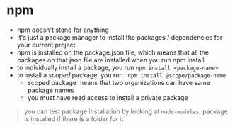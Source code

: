# npm
- npm doesn't stand for anything
- It's just a package manager to install the packages / dependencies for your current project
- npm is installed on the package.json file, which means that all the packages on that json file are installed
when you run npm install
- to individually install a package, you run `npm install <package-name>`
- to install a *scoped* package, you run ` npm install @scope/package-name`
    - scoped package means that two organizations can have same package names
    - you must have read access to install a private package

> you can test package installation by looking at `node-modules`, package is installed if there is a folder for it
